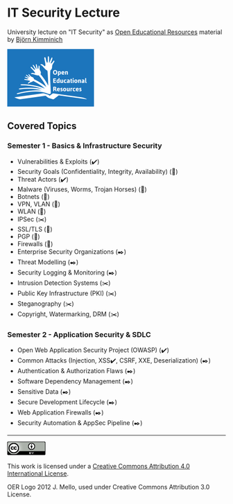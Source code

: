 # IT Security Lecture

University lecture on "IT Security" as
[Open Educational Resources](http://www.unesco.org/new/en/communication-and-information/access-to-knowledge/open-educational-resources/)
material by [Björn Kimminich](http://kimminich.de)

[![OER Logo 2012 J. Mello, used under Creative Commons Attribution 3.0 License](oer_logo.png)](http://www.unesco.org/new/en/communication-and-information/access-to-knowledge/open-educational-resources/)

## Covered Topics

### Semester 1 - Basics & Infrastructure Security

* Vulnerabilities & Exploits (:heavy_check_mark:)
* Security Goals (Confidentiality, Integrity, Availability) (:wrench:)
* Threat Actors (:heavy_check_mark:)
* Malware (Viruses, Worms, Trojan Horses) (:wrench:)
* Botnets (:wrench:)
* VPN, VLAN (:wrench:)
* WLAN (:wrench:)
* IPSec (:scissors:)
* SSL/TLS (:wrench:)
* PGP (:wrench:)
* Firewalls (:wrench:)
* Enterprise Security Organizations (:black_nib:)
* Threat Modelling (:black_nib:)
* Security Logging & Monitoring (:black_nib:)
* Intrusion Detection Systems (:scissors:)
* Public Key Infrastructure (PKI) (:scissors:)
* Steganography (:scissors:)
* Copyright, Watermarking, DRM (:scissors:)

### Semester 2 - Application Security & SDLC

* Open Web Application Security Project (OWASP) (:heavy_check_mark:)
* Common Attacks (Injection, XSS:heavy_check_mark:, CSRF, XXE, Deserialization) (:black_nib:)
* Authentication & Authorization Flaws (:black_nib:)
* Software Dependency Management (:black_nib:)
* Sensitive Data (:black_nib:)
* Secure Development Lifecycle (:black_nib:)
* Web Application Firewalls (:black_nib:)
* Security Automation & AppSec Pipeline (:black_nib:)

----

[![CC BY 4.0](cc_by_4.0.png)](https://creativecommons.org/licenses/by/4.0/)

This work is licensed under a
[Creative Commons Attribution 4.0 International License](https://creativecommons.org/licenses/by/4.0/).

OER Logo 2012 J. Mello, used under Creative Commons Attribution 3.0
License.
